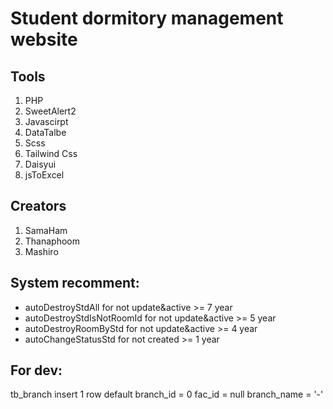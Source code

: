 # Student dormitory management website

## Tools
1. PHP
2. SweetAlert2
3. Javascirpt
4. DataTalbe
5. Scss
6. Tailwind Css
7. Daisyui
8. jsToExcel

## Creators
1. SamaHam
2. Thanaphoom
3. Mashiro

## System recomment:
- autoDestroyStdAll for not update&active >= 7 year
- autoDestroyStdIsNotRoomId for not update&active >= 5 year 
- autoDestroyRoomByStd for not update&active >= 4 year
- autoChangeStatusStd for not created >= 1 year

## For dev:
tb_branch
insert 1 row default
branch_id = 0 
fac_id = null 
branch_name = '-'